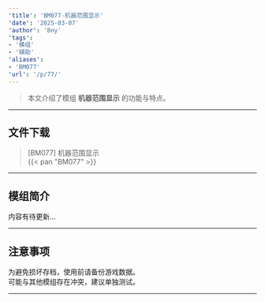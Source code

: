 ```yaml
---
'title': 'BM077-机器范围显示'
'date': '2025-03-07'
'author': 'Bny'
'tags':
- '模组'
- '辅助'
'aliases':
- 'BM077'
'url': '/p/77/'
---
```


> 本文介绍了模组 **机器范围显示** 的功能与特点。

---

## 文件下载

> [BM077] 机器范围显示  
{{< pan "BM077" >}}  

---

## 模组简介

>  
内容有待更新...  

---

## 注意事项

>  
为避免损坏存档，使用前请备份游戏数据。  
可能与其他模组存在冲突，建议单独测试。  

---

